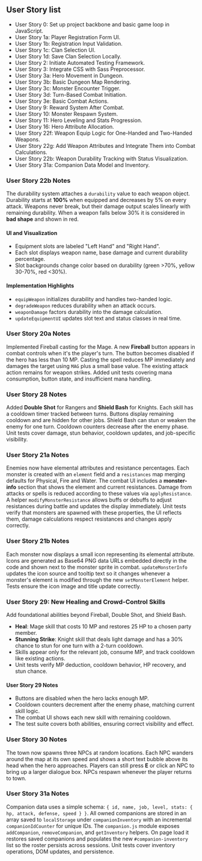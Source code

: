 ## User Story list
- User Story 0: Set up project backbone and basic game loop in JavaScript.
- User Story 1a: Player Registration Form UI.
- User Story 1b: Registration Input Validation.
- User Story 1c: Clan Selection UI.
- User Story 1d: Save Clan Selection Locally.
- User Story 2: Initiate Automated Testing Framework.
- User Story 3: Integrate CSS with Sass Preprocessor.
- User Story 3a: Hero Movement in Dungeon.
- User Story 3b: Basic Dungeon Map Rendering.
- User Story 3c: Monster Encounter Trigger.
- User Story 3d: Turn-Based Combat Initiation.
- User Story 3e: Basic Combat Actions.
- User Story 9: Reward System After Combat.
- User Story 10: Monster Respawn System.
- User Story 11: Hero Leveling and Stats Progression.
- User Story 16: Hero Attribute Allocation.
- User Story 22f: Weapon Equip Logic for One-Handed and Two-Handed Weapons.
- User Story 22g: Add Weapon Attributes and Integrate Them into Combat Calculations.
- User Story 22b: Weapon Durability Tracking with Status Visualization.
- User Story 31a: Companion Data Model and Inventory.

### User Story 22b Notes
The durability system attaches a `durability` value to each weapon object. Durability
starts at **100%** when equipped and decreases by 5% on every attack. Weapons never
break, but their damage output scales linearly with remaining durability. When a
weapon falls below 30% it is considered in **bad shape** and shown in red.

#### UI and Visualization
- Equipment slots are labeled "Left Hand" and "Right Hand".
- Each slot displays weapon name, base damage and current durability percentage.
- Slot backgrounds change color based on durability (green >70%, yellow 30-70%, red <30%).

#### Implementation Highlights
- `equipWeapon` initializes durability and handles two-handed logic.
- `degradeWeapon` reduces durability when an attack occurs.
- `weaponDamage` factors durability into the damage calculation.
- `updateEquipmentUI` updates slot text and status classes in real time.

### User Story 20a Notes
Implemented Fireball casting for the Mage. A new **Fireball** button appears in
combat controls when it's the player's turn. The button becomes disabled if the
hero has less than 10 MP. Casting the spell reduces MP immediately and damages
the target using `MAG` plus a small base value. The existing attack action
remains for weapon strikes. Added unit tests covering mana consumption, button
state, and insufficient mana handling.

### User Story 28 Notes
Added **Double Shot** for Rangers and **Shield Bash** for Knights. Each skill has
a cooldown timer tracked between turns. Buttons display remaining cooldown and are
hidden for other jobs. Shield Bash can stun or weaken the enemy for one turn.
Cooldown counters decrease after the enemy phase. Unit tests cover damage, stun
behavior, cooldown updates, and job-specific visibility.

### User Story 21a Notes
Enemies now have elemental attributes and resistance percentages. Each monster
is created with an `element` field and a `resistances` map merging defaults for
Physical, Fire and Water. The combat UI includes a **monster-info** section that
shows the element and current resistances. Damage from attacks or spells is
reduced according to these values via `applyResistance`. A helper
`modifyMonsterResistance` allows buffs or debuffs to adjust resistances during
battle and updates the display immediately. Unit tests verify that monsters are
spawned with these properties, the UI reflects them, damage calculations respect
resistances and changes apply correctly.

### User Story 21b Notes
Each monster now displays a small icon representing its elemental attribute. Icons
are generated as Base64 PNG data URLs embedded directly in the code and shown
next to the monster sprite in combat. `updateMonsterInfo` updates the icon source
and tooltip text so it changes whenever a monster's element is modified through
the new `setMonsterElement` helper. Tests ensure the icon image and title update
correctly.

### User Story 29: New Healing and Crowd-Control Skills
Add foundational abilities beyond Fireball, Double Shot, and Shield Bash.
- **Heal**: Mage skill that costs 10 MP and restores 25 HP to a chosen party member.
- **Stunning Strike**: Knight skill that deals light damage and has a 30% chance to stun for one turn with a 2-turn cooldown.
- Skills appear only for the relevant job, consume MP, and track cooldown like existing actions.
- Unit tests verify MP deduction, cooldown behavior, HP recovery, and stun chance.

#### User Story 29 Notes
- Buttons are disabled when the hero lacks enough MP.
- Cooldown counters decrement after the enemy phase, matching current skill logic.
- The combat UI shows each new skill with remaining cooldown.
- The test suite covers both abilities, ensuring correct visibility and effect.

### User Story 30 Notes
The town now spawns three NPCs at random locations. Each NPC wanders around the map at its own speed and shows a short text bubble above its head when the hero approaches. Players can still press **E** or click an NPC to bring up a larger dialogue box. NPCs respawn whenever the player returns to town.

### User Story 31a Notes
Companion data uses a simple schema:
`{ id, name, job, level, stats: { hp, attack, defense, speed } }`.
All owned companions are stored in an array saved to `localStorage` under
`companionInventory` with an incremental `companionIdCounter` for unique IDs.
The `companion.js` module exposes `addCompanion`, `removeCompanion`, and
`getInventory` helpers. On page load it restores saved companions and populates
the new `#companion-inventory` list so the roster persists across sessions.
Unit tests cover inventory operations, DOM updates, and persistence.
